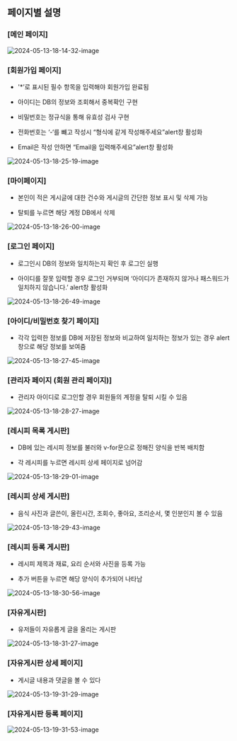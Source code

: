## 페이지별 설명

### [메인 페이지]

![2024-05-13-18-14-32-image](https://github.com/sh0626/First_mini_Project/assets/81377801/0b39d283-b243-4e07-8715-55e39adc3a79)

### [회원가입 페이지]

- '*’로 표시된 필수 항목을 입력해야 회원가입 완료됨
  
- 아이디는 DB의 정보와 조회해서 중복확인
  구현
  
- 비밀번호는 정규식을 통해 유효성 검사 구현
  
- 전화번호는 ‘-‘를 뺴고 작성시 “형식에 같게 작성해주세요”alert창 활성화
  
- Email은 작성 안하면 “Email을 입력해주세요”alert창 활성화
  

![2024-05-13-18-25-19-image](https://github.com/sh0626/First_mini_Project/assets/81377801/469d8ad0-58d0-450b-a1ea-254e1508b3bd)

### [마이페이지]

- 본인이 적은 게시글에 대한 건수와 게시글의 간단한 정보 표시 및 삭제 가능
  
- 탈퇴를 누르면 해당 계정 DB에서 삭제
  

![2024-05-13-18-26-00-image](https://github.com/sh0626/First_mini_Project/assets/81377801/e7244127-4e25-44b8-87ab-da0a2dd15269)

### [로그인 페이지]

- 로그인시 DB의 정보와 일치하는지 확인 후 로그인 실행
  
- 아이디를 잘못 입력할 경우 로그인 거부되며 ‘아이디가 존재하지 않거나 패스워드가 일치하지 않습니다.’ alert창 활성화
  

![2024-05-13-18-26-49-image](https://github.com/sh0626/First_mini_Project/assets/81377801/5d03e6b9-82e7-42d0-a2fa-e1837cfe6134)

### [아이디/비밀번호 찾기 페이지]

- 각각 입력한 정보를 DB에 저장된 정보와 비교하여 일치하는 정보가 있는 경우 alert창으로 해당 정보를 보여줌

![2024-05-13-18-27-45-image](https://github.com/sh0626/First_mini_Project/assets/81377801/653919e9-387a-410b-af35-94910b784056)

### [관리자 페이지 (회원 관리 페이지)]

- 관리자 아이디로 로그인할 경우 회원들의 계정을 탈퇴 시킬 수 있음

![2024-05-13-18-28-27-image](https://github.com/sh0626/First_mini_Project/assets/81377801/1ccd0c4c-cfa9-4ed4-8eae-a7b63b3e073a)

### [레시피 목록 게시판]

- DB에 있는 레시피 정보를 불러와 v-for문으로 정해진 양식을 반복 배치함
  
- 각 레시피를 누르면 레시피 상세 페이지로 넘어감
  

![2024-05-13-18-29-01-image](https://github.com/sh0626/First_mini_Project/assets/81377801/c86d2528-a380-416e-8044-b318e625a913)

### [레시피 상세 게시판]

- 음식 사진과 글쓴이, 올린시간, 조회수, 좋아요, 조리순서, 몇 인분인지 볼 수 있음

![2024-05-13-18-29-43-image](https://github.com/sh0626/First_mini_Project/assets/81377801/07ca45fa-e361-473b-b9b9-97667cad067c)

### [레시피 등록 게시판]

- 레시피 제목과 재료, 요리 순서와 사진을 등록 가능
  
- 추가 버튼을 누르면 해당 양식이 추가되어 나타남
  

![2024-05-13-18-30-56-image](https://github.com/sh0626/First_mini_Project/assets/81377801/e551112c-920c-4e3b-926a-4e0bf8df4876)

### [자유게시판]

- 유저들이 자유롭게 글을 올리는 게시판

![2024-05-13-18-31-27-image](https://github.com/sh0626/First_mini_Project/assets/81377801/969bcfcf-d2a1-41f2-87e5-865656a510ec)

### [자유게시판 상세 페이지]

- 게시글 내용과 댓글을 볼 수 있다

![2024-05-13-19-31-29-image](https://github.com/sh0626/First_mini_Project/assets/81377801/f20d6774-6d61-4e68-be6b-38a1c71f720d)

### [자유게시판 등록 페이지]

![2024-05-13-19-31-53-image](https://github.com/sh0626/First_mini_Project/assets/81377801/8d6657f6-f505-4a82-82a0-b3107496e791)
